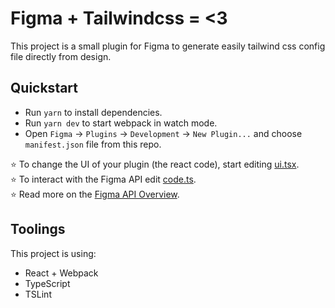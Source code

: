 # Figma + Tailwindcss = <3

This project is a small plugin for Figma to generate easily tailwind css config file directly from design.

## Quickstart

- Run `yarn` to install dependencies.
- Run `yarn dev` to start webpack in watch mode.
- Open `Figma` -> `Plugins` -> `Development` -> `New Plugin...` and choose `manifest.json` file from this repo.

⭐ To change the UI of your plugin (the react code), start editing [ui.tsx](./src/ui.tsx).  
⭐ To interact with the Figma API edit [code.ts](./src/code.ts).  
⭐ Read more on the [Figma API Overview](https://www.figma.com/plugin-docs/api/api-overview/).

## Toolings

This project is using:

- React + Webpack
- TypeScript
- TSLint
